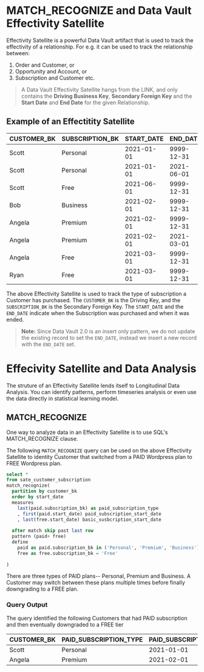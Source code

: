 # MATCH_RECOGNIZE and Data Vault Effectivity Satellite
Effectivity Satellite is a powerful Data Vault artifact that is used to track the effectivity of a relationship. For e.g. it can be used to track the relationship between:
1. Order and Customer, or 
2. Opportunity and Account, or 
3. Subscription and Customer etc. 
 
> A Data Vault Effectivity Satellite hangs from the LINK, and only contains the **Driving Business Key**, **Secondary Foreign Key** and the **Start Date** and **End Date** for the given Relationship.


## Example of an Effectitity Satellite

| CUSTOMER_BK | SUBSCRIPTION_BK | START_DATE | END_DATE   |
|-------------|-----------------|------------|------------|
| Scott       | Personal        | 2021-01-01 | 9999-12-31 |
| Scott       | Personal        | 2021-01-01 | 2021-06-01 |
| Scott       | Free            | 2021-06-01 | 9999-12-31 |
| Bob         | Business        | 2021-02-01 | 9999-12-31 |
| Angela      | Premium         | 2021-02-01 | 9999-12-31 |
| Angela      | Premium         | 2021-02-01 | 2021-03-01 |
| Angela      | Free            | 2021-03-01 | 9999-12-31 |
| Ryan        | Free            | 2021-03-01 | 9999-12-31 |

The above Effectivity Satellite is used to track the type of subscription a Customer has purchased. The `CUSTOMER_BK` is the Driving Key, and the `SUBSCRIPTION_BK` is the Secondary Foreign Key. The `START_DATE` and the `END_DATE` indicate when the Subscription was purchased and when it was ended. 

> **Note:** Since Data Vault 2.0 is an insert only pattern, we do not update the existing record to set the `END_DATE`, instead we insert a new record with the `END_DATE` set.

# Effecivity Satellite and Data Analysis
The struture of an Effectivity Satellite lends itself to Longitudinal Data Analysis. You can identify patterns, perform timeseries analysis or even use the data directly in statistical learning model. 

## MATCH_RECOGNIZE
One way to analyze data in an Effectivity Satellite is to use SQL's MATCH_RECOGNIZE clause.

The following `MATCH_RECOGNIZE` query can be used on the above Effectivity Satellite to identity Customer that switched from a PAID Wordpress plan to FREE Wordpress plan. 

```sql
select * 
from sate_customer_subscription
match_recognize(
  partition by customer_bk
  order by start_date
  measures
    last(paid.subscription_bk) as paid_subscription_type
    , first(paid.start_date) paid_subscription_start_date
    , last(free.start_date) basic_susbcription_start_date
    
  after match skip past last row
  pattern (paid+ free)
  define 
    paid as paid.subscription_bk in ('Personal', 'Premium', 'Business'), 
    free as free.subscription_bk = 'Free'
  
)
```

There are three types of PAID plans-- Personal, Premium and Business. A Customer may switch between these plans multiple times before finally downgrading to a FREE plan.


### Query Output

The query identified the following Customers that had PAID subscription and then eventually downgraded to a FREE tier

| CUSTOMER_BK | PAID_SUBSCRIPTION_TYPE | PAID_SUBSCRIPTION_START_DATE | BASIC_SUSBCRIPTION_START_DATE |
|-------------|------------------------|------------------------------|-------------------------------|
| Scott       | Personal               | 2021-01-01                   | 2021-06-01                    |
| Angela      | Premium                | 2021-02-01                   | 2021-03-01                    |
